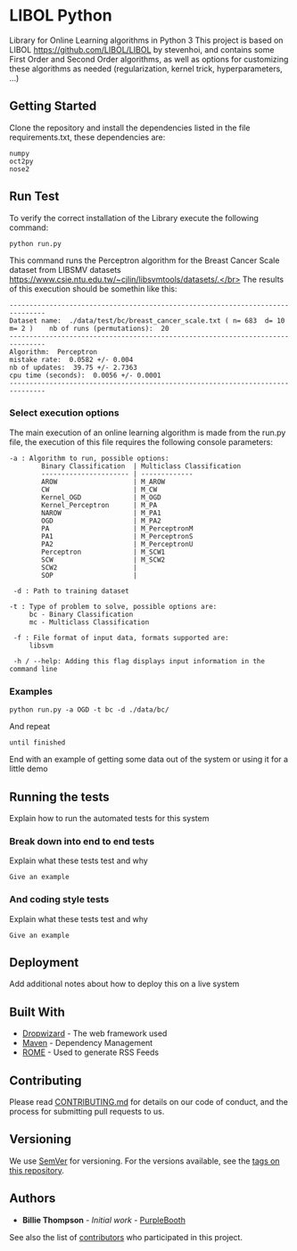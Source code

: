 # LIBOL Python

Library for Online Learning algorithms in Python 3
This project is based on LIBOL https://github.com/LIBOL/LIBOL by stevenhoi,
and contains some First Order and Second Order algorithms, as well as options for 
customizing these algorithms as needed (regularization, kernel trick, hyperparameters, ...)

## Getting Started

Clone the repository and install the dependencies listed in the file requirements.txt, these dependencies are:
```
numpy
oct2py
nose2
```

## Run Test

To verify the correct installation of the Library execute the following command:
```
python run.py
```
This command runs the Perceptron algorithm for the Breast Cancer Scale dataset from LIBSMV datasets https://www.csie.ntu.edu.tw/~cjlin/libsvmtools/datasets/.</br>
The results of this execution should be somethin like this:

```
-------------------------------------------------------------------------------
Dataset name:  ./data/test/bc/breast_cancer_scale.txt ( n= 683  d= 10  m= 2 )    nb of runs (permutations):  20
-------------------------------------------------------------------------------
Algorithm:  Perceptron
mistake rate:  0.0582 +/- 0.004
nb of updates:  39.75 +/- 2.7363
cpu time (seconds):  0.0056 +/- 0.0001
-------------------------------------------------------------------------------
```

### Select execution options

The main execution of an online learning algorithm is made from the run.py file,
the execution of this file requires the following console parameters:

```
-a : Algorithm to run, possible options:
        Binary Classification  | Multiclass Classification
        ---------------------- | -------------
        AROW                   | M_AROW
        CW                     | M_CW
        Kernel_OGD             | M_OGD
        Kernel_Perceptron      | M_PA
        NAROW                  | M_PA1
        OGD                    | M_PA2
        PA                     | M_PerceptronM
        PA1                    | M_PerceptronS
        PA2                    | M_PerceptronU
        Perceptron             | M_SCW1
        SCW                    | M_SCW2
        SCW2                   | 
        SOP                    |

 -d : Path to training dataset

-t : Type of problem to solve, possible options are:
     bc - Binary Classification
     mc - Multiclass Classification
 
 -f : File format of input data, formats supported are:
     libsvm

 -h / --help: Adding this flag displays input information in the command line

```
### Examples

```
python run.py -a OGD -t bc -d ./data/bc/
```

And repeat

```
until finished
```

End with an example of getting some data out of the system or using it for a little demo

## Running the tests

Explain how to run the automated tests for this system

### Break down into end to end tests

Explain what these tests test and why

```
Give an example
```

### And coding style tests

Explain what these tests test and why

```
Give an example
```

## Deployment

Add additional notes about how to deploy this on a live system

## Built With

* [Dropwizard](http://www.dropwizard.io/1.0.2/docs/) - The web framework used
* [Maven](https://maven.apache.org/) - Dependency Management
* [ROME](https://rometools.github.io/rome/) - Used to generate RSS Feeds

## Contributing

Please read [CONTRIBUTING.md](https://gist.github.com/PurpleBooth/b24679402957c63ec426) for details on our code of conduct, and the process for submitting pull requests to us.

## Versioning

We use [SemVer](http://semver.org/) for versioning. For the versions available, see the [tags on this repository](https://github.com/your/project/tags). 

## Authors

* **Billie Thompson** - *Initial work* - [PurpleBooth](https://github.com/PurpleBooth)

See also the list of [contributors](https://github.com/your/project/contributors) who participated in this project.
